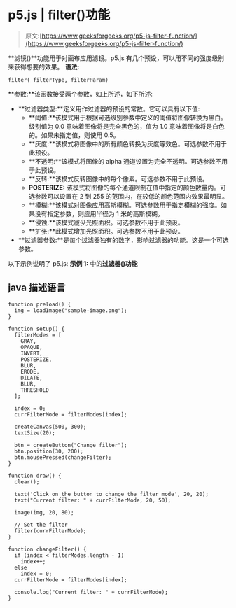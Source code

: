 # p5.js | filter()功能

> 原文:[https://www.geeksforgeeks.org/p5-js-filter-function/](https://www.geeksforgeeks.org/p5-js-filter-function/)

**滤镜()**功能用于对画布应用滤镜。p5.js 有几个预设，可以用不同的强度级别来获得想要的效果。
**语法:**

```
filter( filterType, filterParam)
```

**参数:**该函数接受两个参数，如上所述，如下所述:

*   **过滤器类型:**定义用作过滤器的预设的常数。它可以具有以下值:
    *   **阈值:**该模式用于根据可选级别参数中定义的阈值将图像转换为黑白。级别值为 0.0 意味着图像将是完全黑色的，值为 1.0 意味着图像将是白色的。如果未指定值，则使用 0.5。
    *   **灰度:**该模式将图像中的所有颜色转换为灰度等效色。可选参数不用于此预设。
    *   **不透明:**该模式将图像的 alpha 通道设置为完全不透明。可选参数不用于此预设。
    *   **反转:**该模式反转图像中的每个像素。可选参数不用于此预设。
    *   **POSTERIZE:** 该模式将图像的每个通道限制在值中指定的颜色数量内。可选参数可以设置在 2 到 255 的范围内，在较低的颜色范围内效果最明显。
    *   **模糊:**该模式对图像应用高斯模糊。可选参数用于指定模糊的强度。如果没有指定参数，则应用半径为 1 米的高斯模糊。
    *   **侵蚀:**该模式减少光照面积。可选参数不用于此预设。
    *   **扩张:**此模式增加光照面积。可选参数不用于此预设。
*   **过滤器参数:**是每个过滤器独有的数字，影响过滤器的功能。这是一个可选参数。

以下示例说明了 p5.js:
**示例 1:**
中的**过滤器()功能**

## java 描述语言

```
function preload() {
  img = loadImage("sample-image.png");
}

function setup() {
  filterModes = [
    GRAY,
    OPAQUE,
    INVERT,
    POSTERIZE,
    BLUR,
    ERODE,
    DILATE,
    BLUR,
    THRESHOLD
  ];

  index = 0;
  currFilterMode = filterModes[index];

  createCanvas(500, 300);
  textSize(20);

  btn = createButton("Change filter");
  btn.position(30, 200);
  btn.mousePressed(changeFilter);
}

function draw() {
  clear();

  text('Click on the button to change the filter mode', 20, 20);
  text("Current filter: " + currFilterMode, 20, 50);

  image(img, 20, 80);

  // Set the filter
  filter(currFilterMode);
}

function changeFilter() {
  if (index < filterModes.length - 1)
    index++;
  else
    index = 0;
  currFilterMode = filterModes[index];

  console.log("Current filter: " + currFilterMode);
}
```